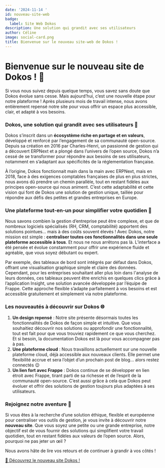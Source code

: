 ```yaml
---
date: '2024-11-14 '
id: nouveau-site-web
badge:
  label: Site Web Dokos
description: Une solution qui grandit avec ses utilisateurs
author: Céline
image: social-card.png
title: Bienvenue sur le nouveau site-web de Dokos !
---
```


# Bienvenue sur le nouveau site de Dokos ! 🚀

Si vous nous suivez depuis quelque temps, vous savez sans doute que Dokos évolue sans cesse. Mais aujourd’hui, c’est une nouvelle étape pour notre plateforme ! Après plusieurs mois de travail intense, nous avons entièrement repensé notre site pour vous offrir un espace plus accessible, clair, et adapté à vos besoins.

### **Dokos, une solution qui grandit avec ses utilisateurs 🌱**

Dokos s’inscrit dans un **écosystème riche en partage et en valeurs**, développé et renforcé par l’engagement de sa communauté open-source. Depuis sa création en 2016 par Charles-Henri, un passionné de gestion qui a découvert ERPNext et a plongé dans l’univers de l’open source, Dokos n’a cessé de se transformer pour répondre aux besoins de ses utilisateurs, notamment en s’adaptant aux spécificités de la réglementation française.

À l’origine, Dokos fonctionnait main dans la main avec ERPNext, mais en 2018, face à des exigences comptables françaises de plus en plus strictes, nous avons dû prendre un chemin parallèle, tout en restant fidèles aux principes open-source qui nous animent. C’est cette adaptabilité et cette vision qui font de Dokos une solution de gestion unique, taillée pour répondre aux défis des petites et grandes entreprises en Europe.

### **Une plateforme tout-en-un pour simplifier votre quotidien 🎯**

Nous savons combien la gestion d’entreprise peut être complexe, et que de nombreux logiciels spécialisés (RH, CRM, comptabilité) apportent des solutions pointues... mais à des coûts souvent élevés ! Avec Dokos, notre mission est simple : **centraliser toutes ces fonctionnalités dans une seule plateforme accessible à tous**. Et nous ne nous arrêtons pas là. L’interface a été pensée et évolue constamment pour offrir une expérience fluide et agréable, que vous soyez débutant ou expert.

Par exemple, des tableaux de bord sont intégrés par défaut dans Dokos, offrant une visualisation graphique simple et claire des données. Cependant, pour les entreprises souhaitant aller plus loin dans l'analyse de leurs données, ces tableaux peuvent être enrichis en quelques clics grâce à l’application Insight, une solution avancée développée par l’équipe de Frappe. Cette approche flexible s’adapte parfaitement à vos besoins et est accessible gratuitement et simplement via notre plateforme.

### **Les nouveautés à découvrir sur Dokos 🌐**

1. **Un design repensé** : Notre site présente désormais toutes les fonctionnalités de Dokos de façon simple et intuitive. Que vous souhaitiez découvrir nos solutions ou approfondir une fonctionnalité, tout est fait pour que vous trouviez rapidement ce que vous cherchez. Et si besoin, la documentation Dokos est là pour vous accompagner pas à pas.
2. **Une plateforme cloud** : Nous travaillons actuellement sur une nouvelle plateforme cloud, déjà accessible aux nouveaux clients. Elle permet une flexibilité accrue et sera l’objet d’un prochain post de blog… alors restez connectés 😉
3. **Un lien fort avec Frappe** : Dokos continue de se développer en lien étroit avec Frappe, tirant parti de sa richesse et de l’esprit de la communauté open-source. C’est aussi grâce à cela que Dokos peut évoluer et offrir des solutions de gestion toujours plus adaptées à ses utilisateurs.

### **Rejoignez notre aventure 🎉**

Si vous êtes à la recherche d’une solution éthique, flexible et européenne pour centraliser vos outils de gestion, je vous invite à découvrir notre **nouveau site**. Que vous soyez une petite ou une grande entreprise, notre objectif est de vous fournir des solutions qui simplifient votre travail quotidien, tout en restant fidèles aux valeurs de l’open source. Alors, pourquoi ne pas jeter un œil ?

Nous avons hâte de lire vos retours et de continuer à grandir à vos côtés !

[🔗 Découvrez le nouveau site Dokos !](https://www.dokos.io/fr)
